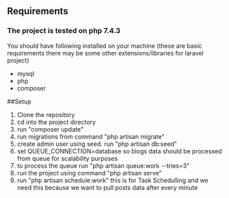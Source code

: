 ## Requirements
### The project is tested on php 7.4.3
You should have following installed on your machine (these are basic
requirements there may be some other extensions/libraries for laravel project)
* mysql
* php
* composer

##Setup
1) Clone the repository
2) cd into the project directory
3) run "composer update"
4) run migrations from command "php artisan migrate"
5) create admin user using seed. run "php artisan db:seed"
6) set QUEUE_CONNECTION=database so blogs data should be processed from queue
   for scalability purposes
7) to process the queue run "php artisan queue:work --tries=3"
8) run the project using command "php artisan serve"
9) run "php artisan schedule:work" this is for Task Schedulling and we need
   this because we want to pull posts data after every minute
